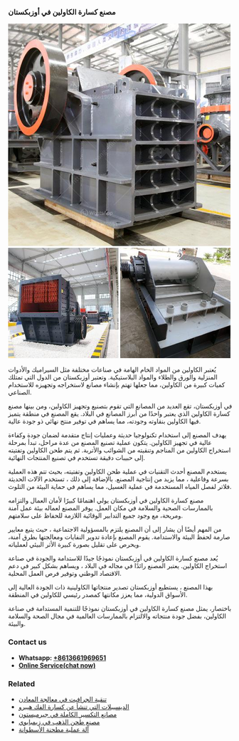 <h3>مصنع كسارة الكاولين في أوزبكستان</h3><img src='1701853827.jpg' alt=''><p>يُعتبر الكاولين من المواد الخام الهامة في صناعات مختلفة مثل السيراميك والأدوات المنزلية والورق والطلاء والمواد البلاستيكية. وتعتبر أوزبكستان من الدول التي تمتلك كميات كبيرة من الكاولين، مما جعلها تهتم بإنشاء مصانع لاستخراجه وتجهيزه للاستخدام الصناعي.</p><p>في أوزبكستان، تقع العديد من المصانع التي تقوم بتصنيع وتجهيز الكاولين، ومن بينها مصنع كسارة الكاولين الذي يعتبر واحدًا من أبرز المصانع في البلاد. يقع المصنع في منطقة يتميز فيها الكاولين بنقاوته وجودته، مما يساهم في توفير منتج نهائي ذو جودة عالية.</p><p>يهدف المصنع إلى استخدام تكنولوجيا حديثة وعمليات إنتاج متقدمة لضمان جودة وكفاءة عالية في تجهيز الكاولين. يتكون عملية تصنيع المصنع من عدة مراحل، تبدأ بمرحلة استخراج الكاولين من المناجم وتنقيته من الشوائب والأتربة. ثم يتم طحن الكاولين وتفتيته إلى حبيبات دقيقة تستخدم في تصنيع المنتجات النهائية.</p><p>يستخدم المصنع أحدث التقنيات في عملية طحن الكاولين وتفتيته، بحيث تتم هذه العملية بسرعة وفاعلية ، مما يزيد من إنتاجية المصنع. بالإضافة إلى ذلك ، تستخدم الآلات الحديثة فلاتر لفصل المياه المستخدمة في عملية الغسيل، مما يساهم في حماية البيئة من التلوث.</p><p>مصنع كسارة الكاولين في أوزبكستان يولي اهتمامًا كبيرًا لأمان العمال والتزامه بالممارسات الصحية والسلامة في مكان العمل. يوفر المصنع لعماله بيئة عمل آمنة ومريحة، مع وجود جميع التدابير الوقائية اللازمة للحفاظ على سلامتهم.</p><p>من المهم أيضًا أن يشار إلى أن المصنع يلتزم بالمسؤولية الاجتماعية ، حيث يتبع معايير صارمة لحفظ البيئة والاستدامة. يقوم المصنع بإعادة تدوير النفايات ومعالجتها بطرق آمنة، ويحرص على تقليل بصورة كبيرة الأثر البيئي لعملياته.</p><p>يُعد مصنع كسارة الكاولين في أوزبكستان نموذجًا جيدًا للاستدامة والجودة في صناعة استخراج الكاولين. يعتبر المصنع رائدًا في مجاله في البلاد ، ويساهم بشكل كبير في دعم الاقتصاد الوطني وتوفير فرص العمل المحلية.</p><p>بهذا المصنع ، يستطيع أوزبكستان تصدير منتجاتها الكاولينية ذات الجودة العالية إلى الأسواق الدولية، مما يعزز مكانتها كمصدر رئيسي للكاولين في المنطقة.</p><p>باختصار، يمثل مصنع كسارة الكاولين في أوزبكستان نموذجًا للتنمية المستدامة في صناعة الكاولين، بفضل جودة منتجاته والالتزام بالممارسات العالمية في مجال الصحة والسلامة والبيئة.</p><h3>Contact us</h3><ul><li><strong>Whatsapp:&nbsp;<a href="https://wa.me/8613661969651">+8613661969651</a></strong></li><li><a href="https://swt.shibang-china.com/?git&amp;zhl&amp;مصنع كسارة الكاولين في أوزبكستان"><strong>Online Service(chat now)</strong></a></li></ul><h3>Related</h3><ul><li><a href='تنقية الجرافيت في معالجة المعادن.md'>تنقية الجرافيت في معالجة المعادن</a></li><li><a href='الديسيبلات التي تنشأ عن كسارة الفك هيبرو.md'>الديسيبلات التي تنشأ عن كسارة الفك هيبرو</a></li><li><a href='مصانع التكسير الكاملة في جيرميستون.md'>مصانع التكسير الكاملة في جيرميستون</a></li><li><a href='مصنع طحن الذهب في زيمبابوي.md'>مصنع طحن الذهب في زيمبابوي</a></li><li><a href='آلة عملية مطحنة الأسطوانة.md'>آلة عملية مطحنة الأسطوانة</a></li></ul>